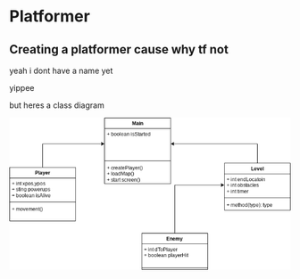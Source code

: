 # Platformer

## Creating a platformer cause why tf not
yeah i dont have a name yet

yippee

but heres a class diagram

![ClassDiagram](https://github.com/CormacStone/Platformer/blob/main/images/ClassDiagram.drawio.png)
